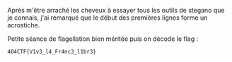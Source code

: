 Après m'être arraché les cheveux à essayer tous les outils de stegano que je connais, j'ai remarqué que le début des premières lignes forme un acrostiche.

Petite séance de flagellation bien méritée puis on décode le flag :

`404CTF{V1v3_l4_Fr4nc3_l1br3}`
